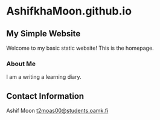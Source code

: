 # AshifkhaMoon.github.io

## My Simple Website

Welcome to my basic static website! This is the homepage.

### About Me

I am a writing a learning diary.
## Contact Information

Ashif Moon
t2moas00@students.oamk.fi
